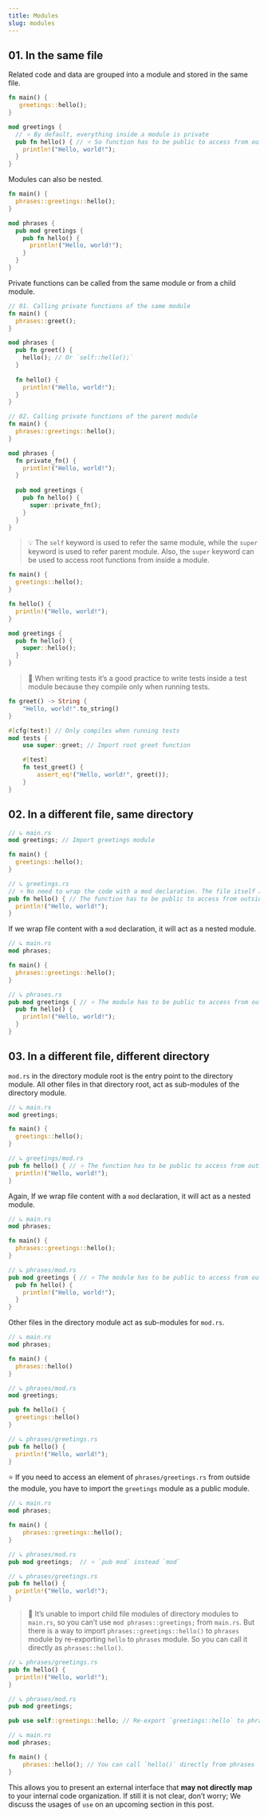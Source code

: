 ```yaml
---
title: Modules
slug: modules
---
```


## 01. In the same file

Related code and data are grouped into a module and stored in the same file.

```rust
fn main() {
   greetings::hello();
}

mod greetings {
  // ⭐️ By default, everything inside a module is private
  pub fn hello() { // ⭐️ So function has to be public to access from outside
    println!("Hello, world!");
  }
}
```

Modules can also be nested.

```rust
fn main() { 
  phrases::greetings::hello();
}

mod phrases { 
  pub mod greetings { 
    pub fn hello() { 
      println!("Hello, world!");
    }
  }
}
```

Private functions can be called from the same module or from a child module.

```rust
// 01. Calling private functions of the same module
fn main() {
  phrases::greet();
}

mod phrases {
  pub fn greet() {
    hello(); // Or `self::hello();`
  }
  
  fn hello() {
    println!("Hello, world!");
  }
}

// 02. Calling private functions of the parent module
fn main() {
  phrases::greetings::hello();
}

mod phrases {
  fn private_fn() {
    println!("Hello, world!");
  }
  
  pub mod greetings {
    pub fn hello() {
      super::private_fn();
    }
  }
}
```

> 💡 The `self` keyword is used to refer the same module, while the `super` keyword is used to refer parent module. Also, the `super` keyword can be used to access root functions from inside a module.

```rust
fn main() {
  greetings::hello();
}

fn hello() {
  println!("Hello, world!");
}

mod greetings {
  pub fn hello() {
    super::hello();
  }
}
```

> 🔎 When writing tests it’s a good practice to write tests inside a test module because they compile only when running tests.

```rust
fn greet() -> String {
    "Hello, world!".to_string()
}

#[cfg(test)] // Only compiles when running tests
mod tests {
    use super::greet; // Import root greet function

    #[test]
    fn test_greet() {
        assert_eq!("Hello, world!", greet());
    }
}
```

## 02. In a different file, same directory

```rust
// ↳ main.rs
mod greetings; // Import greetings module

fn main() {
  greetings::hello();
}

// ↳ greetings.rs
// ⭐️ No need to wrap the code with a mod declaration. The file itself acts as a module.
pub fn hello() { // The function has to be public to access from outside
  println!("Hello, world!");
}
```

If we wrap file content with a `mod` declaration, it will act as a nested module.

```rust
// ↳ main.rs
mod phrases;

fn main() {
  phrases::greetings::hello();
}

// ↳ phrases.rs
pub mod greetings { // ⭐️ The module has to be public to access from outside
  pub fn hello() {
    println!("Hello, world!");
  }
}
```

## 03. In a different file, different directory

`mod.rs` in the directory module root is the entry point to the directory module. All other files in that directory root, act as sub-modules of the directory module.

```rust
// ↳ main.rs
mod greetings;

fn main() {
  greetings::hello();
}

// ↳ greetings/mod.rs
pub fn hello() { // ⭐️ The function has to be public to access from outside
  println!("Hello, world!");
}
```

Again, If we wrap file content with a `mod` declaration, it will act as a nested module.

```rust
// ↳ main.rs
mod phrases;

fn main() {
  phrases::greetings::hello();
}

// ↳ phrases/mod.rs
pub mod greetings { // ⭐️ The module has to be public to access from outside
  pub fn hello() {
    println!("Hello, world!");
  }
}
```

Other files in the directory module act as sub-modules for `mod.rs`.

```rust
// ↳ main.rs
mod phrases;

fn main() {
  phrases::hello()
}

// ↳ phrases/mod.rs
mod greetings;

pub fn hello() {
  greetings::hello()
}

// ↳ phrases/greetings.rs
pub fn hello() {
  println!("Hello, world!");
}
```

⭐️ If you need to access an element of `phrases/greetings.rs` from outside the module, you have to import the `greetings` module as a public module.

```rust
// ↳ main.rs
mod phrases;

fn main() {
    phrases::greetings::hello();
}

// ↳ phrases/mod.rs
pub mod greetings;  // ⭐️ `pub mod` instead `mod`

// ↳ phrases/greetings.rs
pub fn hello() {
  println!("Hello, world!");
}
```

> 🔎 It’s unable to import child file modules of directory modules to `main.rs`, so you can’t use `mod phrases::greetings;` from `main.rs`. But there is a way to import `phrases::greetings::hello()` to `phrases` module by re-exporting `hello` to `phrases` module. So you can call it directly as `phrases::hello()`.

```rust
// ↳ phrases/greetings.rs
pub fn hello() {
  println!("Hello, world!");
}

// ↳ phrases/mod.rs
pub mod greetings;

pub use self::greetings::hello; // Re-export `greetings::hello` to phrases

// ↳ main.rs
mod phrases;

fn main() {
    phrases::hello(); // You can call `hello()` directly from phrases
}
```

This allows you to present an external interface that **may not directly map** to your internal code organization. If still it is not clear, don’t worry; We discuss the usages of `use` on an upcoming section in this post.